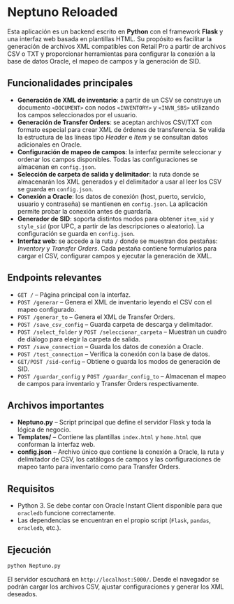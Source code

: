 # Neptuno Reloaded

Esta aplicación es un backend escrito en **Python** con el framework **Flask** y una interfaz web basada en plantillas HTML. Su propósito es facilitar la generación de archivos XML compatibles con Retail Pro a partir de archivos CSV o TXT y proporcionar herramientas para configurar la conexión a la base de datos Oracle, el mapeo de campos y la generación de SID.

## Funcionalidades principales

- **Generación de XML de inventario**: a partir de un CSV se construye un documento `<DOCUMENT>` con nodos `<INVENTORY>` y `<INVN_SBS>` utilizando los campos seleccionados por el usuario.
- **Generación de Transfer Orders**: se aceptan archivos CSV/TXT con formato especial para crear XML de órdenes de transferencia. Se valida la estructura de las líneas tipo *Header* e *Item* y se consultan datos adicionales en Oracle.
- **Configuración de mapeo de campos**: la interfaz permite seleccionar y ordenar los campos disponibles. Todas las configuraciones se almacenan en `config.json`.
- **Selección de carpeta de salida y delimitador**: la ruta donde se almacenarán los XML generados y el delimitador a usar al leer los CSV se guarda en `config.json`.
- **Conexión a Oracle**: los datos de conexión (host, puerto, servicio, usuario y contraseña) se mantienen en `config.json`. La aplicación permite probar la conexión antes de guardarla.
- **Generador de SID**: soporta distintos modos para obtener `item_sid` y `style_sid` (por UPC, a partir de las descripciones o aleatorio). La configuración se guarda en `config.json`.
- **Interfaz web**: se accede a la ruta `/` donde se muestran dos pestañas: *Inventory* y *Transfer Orders*. Cada pestaña contiene formularios para cargar el CSV, configurar campos y ejecutar la generación de XML.

## Endpoints relevantes

- `GET /` – Página principal con la interfaz.
- `POST /generar` – Genera el XML de inventario leyendo el CSV con el mapeo configurado.
- `POST /generar_to` – Genera el XML de Transfer Orders.
- `POST /save_csv_config` – Guarda carpeta de descarga y delimitador.
- `POST /select_folder` y `POST /seleccionar_carpeta` – Muestran un cuadro de diálogo para elegir la carpeta de salida.
- `POST /save_connection` – Guarda los datos de conexión a Oracle.
- `POST /test_connection` – Verifica la conexión con la base de datos.
- `GET/POST /sid-config` – Obtiene o guarda los modos de generación de SID.
- `POST /guardar_config` y `POST /guardar_config_to` – Almacenan el mapeo de campos para inventario y Transfer Orders respectivamente.

## Archivos importantes

- **Neptuno.py** – Script principal que define el servidor Flask y toda la lógica de negocio.
- **Templates/** – Contiene las plantillas `index.html` y `home.html` que conforman la interfaz web.
- **config.json** – Archivo único que contiene la conexión a Oracle, la ruta y delimitador de CSV, los catálogos de campos y las configuraciones de mapeo tanto para inventario como para Transfer Orders.

## Requisitos

- Python 3. Se debe contar con Oracle Instant Client disponible para que `oracledb` funcione correctamente.
- Las dependencias se encuentran en el propio script (`Flask`, `pandas`, `oracledb`, etc.).

## Ejecución

```bash
python Neptuno.py
```

El servidor escuchará en `http://localhost:5000/`. Desde el navegador se podrán cargar los archivos CSV, ajustar configuraciones y generar los XML deseados.


